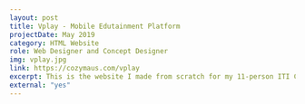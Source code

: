 ```yaml
---
layout: post
title: Vplay - Mobile Edutainment Platform
projectDate: May 2019
category: HTML Website
role: Web Designer and Concept Designer
img: vplay.jpg
link: https://cozymaus.com/vplay
excerpt: This is the website I made from scratch for my 11-person ITI Capstone class start-up project.
external: "yes"
---
```

